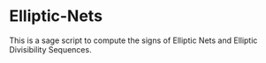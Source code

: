 # Elliptic-Nets

This is a sage script to compute the signs of Elliptic Nets and Elliptic Divisibility Sequences.

